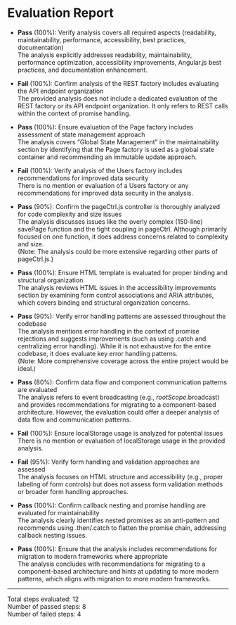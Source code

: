 # Evaluation Report

- **Pass** (100%): Verify analysis covers all required aspects (readability, maintainability, performance, accessibility, best practices, documentation)  
  The analysis explicitly addresses readability, maintainability, performance optimization, accessibility improvements, Angular.js best practices, and documentation enhancement.

- **Fail** (100%): Confirm analysis of the REST factory includes evaluating the API endpoint organization  
  The provided analysis does not include a dedicated evaluation of the REST factory or its API endpoint organization. It only refers to REST calls within the context of promise handling.

- **Pass** (100%): Ensure evaluation of the Page factory includes assessment of state management approach  
  The analysis covers “Global State Management” in the maintainability section by identifying that the Page factory is used as a global state container and recommending an immutable update approach.

- **Fail** (100%): Verify analysis of the Users factory includes recommendations for improved data security  
  There is no mention or evaluation of a Users factory or any recommendations for improved data security in the analysis.

- **Pass** (90%): Confirm the pageCtrl.js controller is thoroughly analyzed for code complexity and size issues  
  The analysis discusses issues like the overly complex (150-line) savePage function and the tight coupling in pageCtrl. Although primarily focused on one function, it does address concerns related to complexity and size.  
  (Note: The analysis could be more extensive regarding other parts of pageCtrl.js.)

- **Pass** (100%): Ensure HTML template is evaluated for proper binding and structural organization  
  The analysis reviews HTML issues in the accessibility improvements section by examining form control associations and ARIA attributes, which covers binding and structural organization concerns.

- **Pass** (90%): Verify error handling patterns are assessed throughout the codebase  
  The analysis mentions error handling in the context of promise rejections and suggests improvements (such as using .catch and centralizing error handling). While it is not exhaustive for the entire codebase, it does evaluate key error handling patterns.  
  (Note: More comprehensive coverage across the entire project would be ideal.)

- **Pass** (80%): Confirm data flow and component communication patterns are evaluated  
  The analysis refers to event broadcasting (e.g., $rootScope.$broadcast) and provides recommendations for migrating to a component-based architecture. However, the evaluation could offer a deeper analysis of data flow and communication patterns. 

- **Fail** (100%): Ensure localStorage usage is analyzed for potential issues  
  There is no mention or evaluation of localStorage usage in the provided analysis.

- **Fail** (95%): Verify form handling and validation approaches are assessed  
  The analysis focuses on HTML structure and accessibility (e.g., proper labeling of form controls) but does not assess form validation methods or broader form handling approaches.

- **Pass** (100%): Confirm callback nesting and promise handling are evaluated for maintainability  
  The analysis clearly identifies nested promises as an anti-pattern and recommends using .then/.catch to flatten the promise chain, addressing callback nesting issues.

- **Pass** (100%): Ensure that the analysis includes recommendations for migration to modern frameworks where appropriate  
  The analysis concludes with recommendations for migrating to a component-based architecture and hints at updating to more modern patterns, which aligns with migration to more modern frameworks.

---

Total steps evaluated: 12  
Number of passed steps: 8  
Number of failed steps: 4